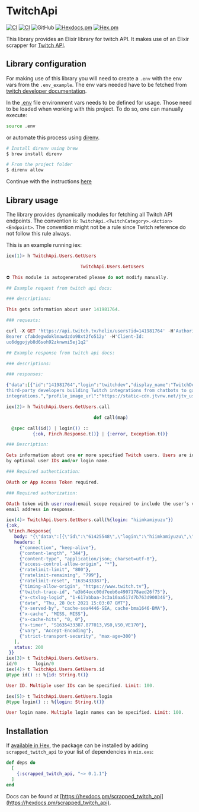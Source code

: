 # TwitchApi

[![CI](https://github.com/kamiyuzu/scrapped_twitch_api/actions/workflows/elixir_cd.yml/badge.svg)](https://github.com/kamiyuzu/twitch_api_scraper/actions/workflows/elixir_cd.yml/badge.svg)
[![CI](https://github.com/kamiyuzu/scrapped_twitch_api/actions/workflows/elixir_ci.yml/badge.svg)](https://github.com/kamiyuzu/twitch_api_scraper/actions/workflows/elixir_ci.yml/badge.svg)
![GitHub](https://img.shields.io/github/license/kamiyuzu/twitch_api_scraper)
[![Hexdocs.pm](https://img.shields.io/badge/hexdocs-online-blue)](https://hexdocs.pm/scrapped_twitch_api/)
[![Hex.pm](https://img.shields.io/hexpm/v/scrapped_twitch_api.svg)](https://hex.pm/packages/scrapped_twitch_api)
<!--- [![Hex.pm Downloads](https://img.shields.io/hexpm/dt/scrapped_twitch_api)](https://hex.pm/packages/scrapped_twitch_api) -->

This library provides an Elixir library for twitch API. It makes use of an Elixir scrapper for [Twitch API](https://github.com/kamiyuzu/twitch_api_scraper).

## Library configuration

For making use of this library you will need to create a `.env` with the env vars from the `.env_example`. The env vars needed have to be fetched from [twitch developer documentation](https://dev.twitch.tv/docs/api).

In the [.env](.env) file environment vars needs to be defined for usage. Those need to be loaded when working with this project. To do so, one can manually execute:

```bash
source .env
```

or automate this process using [direnv](https://direnv.net/).

```bash
# Install direnv using brew
$ brew install direnv

# From the project folder
$ direnv allow
```

Continue with the instructions [here](https://github.com/direnv/direnv#setup)

## Library usage

The library provides dynamically modules for fetching all Twitch API endpoints. The convention is: `TwitchApi.<TwitchCategory>.<Action><Endpoint>`. The convention might not be a rule since Twitch reference do not follow this rule always.

This is an example running iex:

```elixir
iex(1)> h TwitchApi.Users.GetUsers

                            TwitchApi.Users.GetUsers                            

⛔ This module is autogenerated please do not modify manually.

## Example request from twitch api docs:

### descriptions:

This gets information about user 141981764.

### requests:

curl -X GET 'https://api.twitch.tv/helix/users?id=141981764' -H'Authorization:
Bearer cfabdegwdoklmawdzdo98xt2fo512y' -H'Client-Id:
uo6dggojyb8d6soh92zknwmi5ej1q2'

## Example response from twitch api docs:

### descriptions:

### responses:

{"data":[{"id":"141981764","login":"twitchdev","display_name":"TwitchDev","type":"","broadcaster_type":"partner","description":"Supporting
third-party developers building Twitch integrations from chatbots to game
integrations.","profile_image_url":"https://static-cdn.jtvnw.net/jtv_user_pictures/8a6381c7-d0c0-4576-b179-38bd5ce1d6af-profile_image-300x300.png","offline_image_url":"https://static-cdn.jtvnw.net/jtv_user_pictures/3f13ab61-ec78-4fe6-8481-8682cb3b0ac2-channel_offline_image-1920x1080.png","view_count":5980557,"email":"not-real@email.com","created_at":"2016-12-14T20:32:28Z"}]}

iex(2)> h TwitchApi.Users.GetUsers.call

                                 def call(map)                                  

  @spec call(id() | login()) ::
          {:ok, Finch.Response.t()} | {:error, Exception.t()}

### Description:

Gets information about one or more specified Twitch users. Users are identified
by optional user IDs and/or login name.

### Required authentication:

OAuth or App Access Token required.

### Required authorization:

OAuth token with user:read:email scope required to include the user’s verified
email address in response.

iex(4)> TwitchApi.Users.GetUsers.call(%{login: "hiimkamiyuzu"})
{:ok,
 %Finch.Response{
   body: "{\"data\":[{\"id\":\"61425548\",\"login\":\"hiimkamiyuzu\",\"display_name\":\"hiimkamiyuzu\",\"type\":\"\",\"broadcaster_type\":\"\",\"description\":\"\",\"profile_image_url\":\"https://static-cdn.jtvnw.net/user-default-pictures-uv/294c98b5-e34d-42cd-a8f0-140b72fba9b0-profile_image-300x300.png\",\"offline_image_url\":\"\",\"view_count\":56,\"created_at\":\"2014-04-22T20:21:11Z\"}]}",
   headers: [
     {"connection", "keep-alive"},
     {"content-length", "344"},
     {"content-type", "application/json; charset=utf-8"},
     {"access-control-allow-origin", "*"},
     {"ratelimit-limit", "800"},
     {"ratelimit-remaining", "799"},
     {"ratelimit-reset", "1635433387"},
     {"timing-allow-origin", "https://www.twitch.tv"},
     {"twitch-trace-id", "a3b64ecc00d7eeb6e4907178aed26f75"},
     {"x-ctxlog-logid", "1-617abbaa-3c3a10aa517d7b763d900346"},
     {"date", "Thu, 28 Oct 2021 15:03:07 GMT"},
     {"x-served-by", "cache-sea4446-SEA, cache-bma1646-BMA"},
     {"x-cache", "MISS, MISS"},
     {"x-cache-hits", "0, 0"},
     {"x-timer", "S1635433387.877013,VS0,VS0,VE170"},
     {"vary", "Accept-Encoding"},
     {"strict-transport-security", "max-age=300"}
   ],
   status: 200
 }}
iex(3)> t TwitchApi.Users.GetUsers.                            
id/0       login/0    
iex(4)> t TwitchApi.Users.GetUsers.id
@type id() :: %{id: String.t()}

User ID. Multiple user IDs can be specified. Limit: 100.

iex(5)> t TwitchApi.Users.GetUsers.login
@type login() :: %{login: String.t()}

User login name. Multiple login names can be specified. Limit: 100.
```

## Installation

If [available in Hex](https://hex.pm/docs/publish), the package can be installed
by adding `scrapped_twitch_api` to your list of dependencies in `mix.exs`:

```elixir
def deps do
  [
    {:scrapped_twitch_api, "~> 0.1.1"}
  ]
end
```

Docs can be found at [https://hexdocs.pm/scrapped_twitch_api](https://hexdocs.pm/scrapped_twitch_api).

